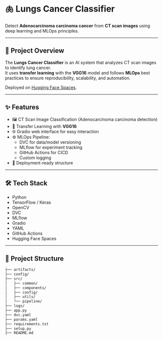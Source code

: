 # 🫁 Lungs Cancer Classifier

Detect **Adenocarcinoma carcinoma cancer** from **CT scan images** using deep learning and MLOps principles.

---

## 🚀 Project Overview

The **Lungs Cancer Classifier** is an AI system that analyzes CT scan images to identify lung cancer.  
It uses **transfer learning** with the **VGG16** model and follows **MLOps** best practices to ensure reproducibility, scalability, and automation.

Deployed on [Hugging Face Spaces](#).

---

## ✨ Features

- 🖼️ CT Scan Image Classification (Adenocarcinoma carcinoma detection)
- 🧠 Transfer Learning with **VGG16**
- 🌐 Gradio web interface for easy interaction
- ⚙️ MLOps Pipeline:
  - DVC for data/model versioning
  - MLflow for experiment tracking
  - GitHub Actions for CICD
  - Custom logging
- 🚀 Deployment-ready structure

---

## 🛠 Tech Stack

- Python
- TensorFlow / Keras
- OpenCV
- DVC
- MLflow
- Gradio
- YAML
- GitHub Actions
- Hugging Face Spaces

---

## 📁 Project Structure

```bash
├── artifacts/
├── config/
├── src/
│   ├── common/
│   ├── components/
│   ├── config/
│   ├── utils/
│   └── pipeline/
├── logs/
├── app.py
├── dvc.yaml
├── params.yaml
├── requirements.txt
├── setup.py
├── README.md



